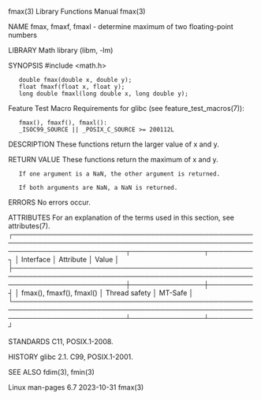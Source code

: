 fmax(3)								   Library Functions Manual							       fmax(3)

NAME
       fmax, fmaxf, fmaxl - determine maximum of two floating-point numbers

LIBRARY
       Math library (libm, -lm)

SYNOPSIS
       #include <math.h>

       double fmax(double x, double y);
       float fmaxf(float x, float y);
       long double fmaxl(long double x, long double y);

   Feature Test Macro Requirements for glibc (see feature_test_macros(7)):

       fmax(), fmaxf(), fmaxl():
	   _ISOC99_SOURCE || _POSIX_C_SOURCE >= 200112L

DESCRIPTION
       These functions return the larger value of x and y.

RETURN VALUE
       These functions return the maximum of x and y.

       If one argument is a NaN, the other argument is returned.

       If both arguments are NaN, a NaN is returned.

ERRORS
       No errors occur.

ATTRIBUTES
       For an explanation of the terms used in this section, see attributes(7).
       ┌───────────────────────────────────────────────────────────────────────────────────────────────────────────────────────────┬───────────────┬─────────┐
       │ Interface														   │ Attribute	   │ Value   │
       ├───────────────────────────────────────────────────────────────────────────────────────────────────────────────────────────┼───────────────┼─────────┤
       │ fmax(), fmaxf(), fmaxl()												   │ Thread safety │ MT-Safe │
       └───────────────────────────────────────────────────────────────────────────────────────────────────────────────────────────┴───────────────┴─────────┘

STANDARDS
       C11, POSIX.1-2008.

HISTORY
       glibc 2.1.  C99, POSIX.1-2001.

SEE ALSO
       fdim(3), fmin(3)

Linux man-pages 6.7							  2023-10-31								       fmax(3)
